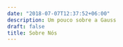 ```yaml
---
date: "2018-07-07T12:37:52+06:00"
description: Um pouco sobre a Gauss
draft: false
title: Sobre Nós 
---
```

